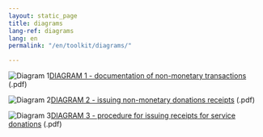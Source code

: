 ```yaml
---
layout: static_page
title: diagrams
lang-ref: diagrams
lang: en
permalink: "/en/toolkit/diagrams/"

---
```

<img class="doc" src="{{ site.baseurl }}/assets/img/archive.svg" alt="Diagram 1" /><a href="{{ site.baseurl }}/assets/schema-diagram/diagram1.pdf" title="Diagram 1" target="_blank">DIAGRAM 1 - documentation of non-monetary transactions </a> (.pdf)

<img class="doc" src="{{ site.baseurl }}/assets/img/archive.svg" alt="Diagram 2" /><a href="{{ site.baseurl }}/assets/schema-diagram/diagram2.pdf" title="Diagram 2" target="_blank">DIAGRAM 2 - issuing non-monetary donations receipts</a> (.pdf)

<img class="doc" src="{{ site.baseurl }}/assets/img/archive.svg" alt="Diagram 3" /><a href="{{ site.baseurl }}/assets/schema-diagram/diagram3.pdf" title="Diagram 3" target="_blank">DIAGRAM 3 - procedure for issuing receipts for service donations</a> (.pdf)
